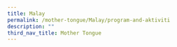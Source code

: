 ```yaml
---
title: Malay
permalink: /mother-tongue/Malay/program-and-aktiviti
description: ""
third_nav_title: Mother Tongue
---
```


